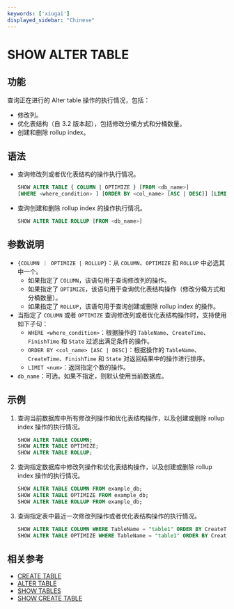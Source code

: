 ```yaml
---
keywords: ['xiugai'] 
displayed_sidebar: "Chinese"
---
```


# SHOW ALTER TABLE

## 功能

查询正在进行的 Alter table 操作的执行情况，包括：

- 修改列。
- 优化表结构（自 3.2 版本起），包括修改分桶方式和分桶数量。
- 创建和删除 rollup index。

## 语法

- 查询修改列或者优化表结构的操作执行情况。

    ```sql
    SHOW ALTER TABLE { COLUMN | OPTIMIZE } [FROM <db_name>]
    [WHERE <where_condition> ] [ORDER BY <col_name> [ASC | DESC]] [LIMIT <num>]
    ```

- 查询创建和删除 rollup index 的操作执行情况。

    ```sql
    SHOW ALTER TABLE ROLLUP [FROM <db_name>]
    ```

## 参数说明

- `{COLUMN ｜ OPTIMIZE | ROLLUP}`：从 `COLUMN`、`OPTIMIZE` 和 `ROLLUP` 中必选其中一个。
  - 如果指定了 `COLUMN`，该语句用于查询修改列的操作。
  - 如果指定了 `OPTIMIZE`，该语句用于查询优化表结构操作（修改分桶方式和分桶数量）。
  - 如果指定了 `ROLLUP`，该语句用于查询创建或删除 rollup index 的操作。
- 当指定了 `COLUMN` 或者 `OPTIMIZE` 查询修改列或者优化表结构操作时，支持使用如下子句：
  - `WHERE <where_condition>`：根据操作的 `TableName`、`CreateTime`、`FinishTime` 和 `State` 过滤出满足条件的操作。
  - `ORDER BY <col_name> [ASC | DESC]`：根据操作的 `TableName`、`CreateTime`、`FinishTime` 和 `State` 对返回结果中的操作进行排序。
  - `LIMIT <num>`：返回指定个数的操作。
- `db_name`：可选。如果不指定，则默认使用当前数据库。

## 示例

1. 查询当前数据库中所有修改列操作和优化表结构操作，以及创建或删除 rollup index 操作的执行情况。

    ```sql
    SHOW ALTER TABLE COLUMN;
    SHOW ALTER TABLE OPTIMIZE;
    SHOW ALTER TABLE ROLLUP;
    ```

2. 查询指定数据库中修改列操作和优化表结构操作，以及创建或删除 rollup index 操作的执行情况。

    ```sql
    SHOW ALTER TABLE COLUMN FROM example_db;
    SHOW ALTER TABLE OPTIMIZE FROM example_db;
    SHOW ALTER TABLE ROLLUP FROM example_db;
    ````

3. 查询指定表中最近一次修改列操作或者优化表结构操作的执行情况。

    ```sql
    SHOW ALTER TABLE COLUMN WHERE TableName = "table1" ORDER BY CreateTime DESC LIMIT 1;
    SHOW ALTER TABLE OPTIMIZE WHERE TableName = "table1" ORDER BY CreateTime DESC LIMIT 1; 
    ```

## 相关参考

- [CREATE TABLE](../data-definition/CREATE_TABLE.md)
- [ALTER TABLE](../data-definition/ALTER_TABLE.md)
- [SHOW TABLES](../data-manipulation/SHOW_TABLES.md)
- [SHOW CREATE TABLE](../data-manipulation/SHOW_CREATE_TABLE.md)
